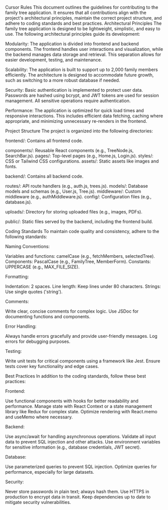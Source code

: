 Cursor Rules
This document outlines the guidelines for contributing to the family tree application. It ensures that all contributions align with the project's architectural principles, maintain the correct project structure, and adhere to coding standards and best practices.
Architectural Principles
The family tree application is designed to be lightweight, simplistic, and easy to use. The following architectural principles guide its development:

Modularity: The application is divided into frontend and backend components. The frontend handles user interactions and visualization, while the backend manages data storage and retrieval. This separation allows for easier development, testing, and maintenance.

Scalability: The application is built to support up to 2,000 family members efficiently. The architecture is designed to accommodate future growth, such as switching to a more robust database if needed.

Security: Basic authentication is implemented to protect user data. Passwords are hashed using bcrypt, and JWT tokens are used for session management. All sensitive operations require authentication.

Performance: The application is optimized for quick load times and responsive interactions. This includes efficient data fetching, caching where appropriate, and minimizing unnecessary re-renders in the frontend.


Project Structure
The project is organized into the following directories:

frontend/: Contains all frontend code.

components/: Reusable React components (e.g., TreeNode.js, SearchBar.js).
pages/: Top-level pages (e.g., Home.js, Login.js).
styles/: CSS or Tailwind CSS configurations.
assets/: Static assets like images and fonts.


backend/: Contains all backend code.

routes/: API route handlers (e.g., auth.js, trees.js).
models/: Database models and schemas (e.g., User.js, Tree.js).
middleware/: Custom middleware (e.g., authMiddleware.js).
config/: Configuration files (e.g., database.js).


uploads/: Directory for storing uploaded files (e.g., images, PDFs).

public/: Static files served by the backend, including the frontend build.


Coding Standards
To maintain code quality and consistency, adhere to the following standards:

Naming Conventions:

Variables and functions: camelCase (e.g., fetchMembers, selectedTree).
Components: PascalCase (e.g., FamilyTree, MemberForm).
Constants: UPPERCASE (e.g., MAX_FILE_SIZE).


Formatting:

Indentation: 2 spaces.
Line length: Keep lines under 80 characters.
Strings: Use single quotes ('string').


Comments:

Write clear, concise comments for complex logic.
Use JSDoc for documenting functions and components.


Error Handling:

Always handle errors gracefully and provide user-friendly messages.
Log errors for debugging purposes.


Testing:

Write unit tests for critical components using a framework like Jest.
Ensure tests cover key functionality and edge cases.



Best Practices
In addition to the coding standards, follow these best practices:

Frontend:

Use functional components with hooks for better readability and performance.
Manage state with React Context or a state management library like Redux for complex state.
Optimize rendering with React.memo and useMemo where necessary.


Backend:

Use async/await for handling asynchronous operations.
Validate all input data to prevent SQL injection and other attacks.
Use environment variables for sensitive information (e.g., database credentials, JWT secret).


Database:

Use parameterized queries to prevent SQL injection.
Optimize queries for performance, especially for large datasets.


Security:

Never store passwords in plain text; always hash them.
Use HTTPS in production to encrypt data in transit.
Keep dependencies up to date to mitigate security vulnerabilities.




